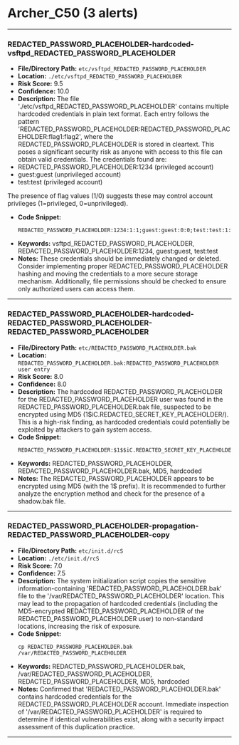 # Archer_C50 (3 alerts)

---

### REDACTED_PASSWORD_PLACEHOLDER-hardcoded-vsftpd_REDACTED_PASSWORD_PLACEHOLDER

- **File/Directory Path:** `etc/vsftpd_REDACTED_PASSWORD_PLACEHOLDER`
- **Location:** `./etc/vsftpd_REDACTED_PASSWORD_PLACEHOLDER`
- **Risk Score:** 9.5
- **Confidence:** 10.0
- **Description:** The file './etc/vsftpd_REDACTED_PASSWORD_PLACEHOLDER' contains multiple hardcoded credentials in plain text format. Each entry follows the pattern 'REDACTED_PASSWORD_PLACEHOLDER:REDACTED_PASSWORD_PLACEHOLDER:flag1:flag2', where the REDACTED_PASSWORD_PLACEHOLDER is stored in cleartext. This poses a significant security risk as anyone with access to this file can obtain valid credentials. The credentials found are:
- REDACTED_PASSWORD_PLACEHOLDER:1234 (privileged account)
- guest:guest (unprivileged account)
- test:test (privileged account)

The presence of flag values (1/0) suggests these may control account privileges (1=privileged, 0=unprivileged).
- **Code Snippet:**
  ```
  REDACTED_PASSWORD_PLACEHOLDER:1234:1:1;guest:guest:0:0;test:test:1:1;$
  ```
- **Keywords:** vsftpd_REDACTED_PASSWORD_PLACEHOLDER, REDACTED_PASSWORD_PLACEHOLDER:1234, guest:guest, test:test
- **Notes:** These credentials should be immediately changed or deleted. Consider implementing proper REDACTED_PASSWORD_PLACEHOLDER hashing and moving the credentials to a more secure storage mechanism. Additionally, file permissions should be checked to ensure only authorized users can access them.

---
### REDACTED_PASSWORD_PLACEHOLDER-hardcoded-REDACTED_PASSWORD_PLACEHOLDER-REDACTED_PASSWORD_PLACEHOLDER

- **File/Directory Path:** `etc/REDACTED_PASSWORD_PLACEHOLDER.bak`
- **Location:** `REDACTED_PASSWORD_PLACEHOLDER.bak:REDACTED_PASSWORD_PLACEHOLDER user entry`
- **Risk Score:** 8.0
- **Confidence:** 8.0
- **Description:** The hardcoded REDACTED_PASSWORD_PLACEHOLDER for the REDACTED_PASSWORD_PLACEHOLDER user was found in the REDACTED_PASSWORD_PLACEHOLDER.bak file, suspected to be encrypted using MD5 ($1$$iC.REDACTED_SECRET_KEY_PLACEHOLDER/). This is a high-risk finding, as hardcoded credentials could potentially be exploited by attackers to gain system access.
- **Code Snippet:**
  ```
  REDACTED_PASSWORD_PLACEHOLDER:$1$$iC.REDACTED_SECRET_KEY_PLACEHOLDER/:0:0:REDACTED_PASSWORD_PLACEHOLDER:/:/bin/sh
  ```
- **Keywords:** REDACTED_PASSWORD_PLACEHOLDER, REDACTED_PASSWORD_PLACEHOLDER.bak, MD5, hardcoded
- **Notes:** The REDACTED_PASSWORD_PLACEHOLDER appears to be encrypted using MD5 (with the $1$$ prefix). It is recommended to further analyze the encryption method and check for the presence of a shadow.bak file.

---
### REDACTED_PASSWORD_PLACEHOLDER-propagation-REDACTED_PASSWORD_PLACEHOLDER-copy

- **File/Directory Path:** `etc/init.d/rcS`
- **Location:** `./etc/init.d/rcS`
- **Risk Score:** 7.0
- **Confidence:** 7.5
- **Description:** The system initialization script copies the sensitive information-containing 'REDACTED_PASSWORD_PLACEHOLDER.bak' file to the '/var/REDACTED_PASSWORD_PLACEHOLDER' location. This may lead to the propagation of hardcoded credentials (including the MD5-encrypted REDACTED_PASSWORD_PLACEHOLDER of the REDACTED_PASSWORD_PLACEHOLDER user) to non-standard locations, increasing the risk of exposure.
- **Code Snippet:**
  ```
  cp REDACTED_PASSWORD_PLACEHOLDER.bak /var/REDACTED_PASSWORD_PLACEHOLDER
  ```
- **Keywords:** REDACTED_PASSWORD_PLACEHOLDER.bak, /var/REDACTED_PASSWORD_PLACEHOLDER, REDACTED_PASSWORD_PLACEHOLDER, MD5, hardcoded
- **Notes:** Confirmed that 'REDACTED_PASSWORD_PLACEHOLDER.bak' contains hardcoded credentials for the REDACTED_PASSWORD_PLACEHOLDER account. Immediate inspection of '/var/REDACTED_PASSWORD_PLACEHOLDER' is required to determine if identical vulnerabilities exist, along with a security impact assessment of this duplication practice.

---
